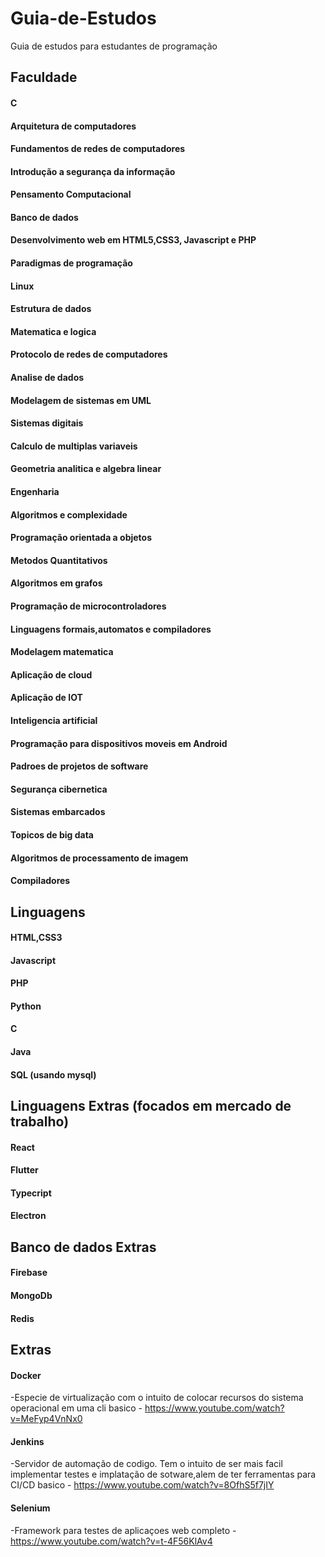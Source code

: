 # Guia-de-Estudos
Guia de estudos para estudantes de programação 

## Faculdade
#### C

#### Arquitetura de computadores

#### Fundamentos de redes de computadores

#### Introdução a segurança da informação

#### Pensamento Computacional

#### Banco de dados

#### Desenvolvimento web em HTML5,CSS3, Javascript e PHP

#### Paradigmas de programação

#### Linux

#### Estrutura de dados

#### Matematica e logica

#### Protocolo de redes de computadores

#### Analise de dados

#### Modelagem de sistemas em UML

#### Sistemas digitais

#### Calculo de multiplas variaveis

#### Geometria analitica e algebra linear

#### Engenharia

#### Algoritmos e complexidade

#### Programação orientada a objetos

#### Metodos Quantitativos

#### Algoritmos em grafos

#### Programação de microcontroladores

#### Linguagens formais,automatos e compiladores

#### Modelagem matematica

#### Aplicação de cloud

#### Aplicação de IOT

#### Inteligencia artificial

#### Programação para dispositivos moveis em Android

#### Padroes de projetos de software

#### Segurança cibernetica

#### Sistemas embarcados

#### Topicos de big data 

#### Algoritmos de processamento de imagem

#### Compiladores



## Linguagens
#### HTML,CSS3
#### Javascript
#### PHP
#### Python
#### C
#### Java
#### SQL (usando mysql)



## Linguagens Extras (focados em  mercado de trabalho)
#### React
#### Flutter 
#### Typecript
#### Electron

## Banco de dados Extras
#### Firebase
#### MongoDb
#### Redis

## Extras
#### Docker 
  -Especie de virtualização com o intuito de colocar recursos do sistema operacional em uma cli
  basico - https://www.youtube.com/watch?v=MeFyp4VnNx0
  
#### Jenkins
  -Servidor de automação de codigo. Tem o intuito de ser mais facil implementar testes e implatação de sotware,alem de ter ferramentas para CI/CD
  basico - https://www.youtube.com/watch?v=8OfhS5f7jIY
  
#### Selenium
  -Framework para testes de aplicaçoes web
  completo - https://www.youtube.com/watch?v=t-4F56KlAv4
